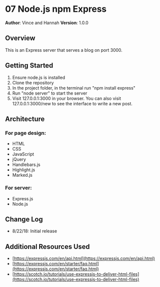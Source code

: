 # 07 Node.js npm Express

**Author**: Vince and Hannah
**Version**: 1.0.0

## Overview
This is an Express server that serves a blog on port 3000. 

## Getting Started
1. Ensure node.js is installed
1. Clone the repository
1. In the project folder, in the terminal run "npm install express"
1. Run "node server" to start the server
1. Visit 127.0.0.1:3000 in your browser. You can also visit 127.0.0.1:3000/new to see the interface to write a new post.

## Architecture

### For page design:
- HTML
- CSS
- JavaScript
- jQuery
- Handlebars.js
- Highlight.js
- Marked.js

### For server:
- Express.js
- Node.js

## Change Log
- 8/22/18: Initial release

## Additional Resources Used
- [https://expressjs.com/en/api.html](https://expressjs.com/en/api.html)
- [https://expressjs.com/en/starter/faq.html](https://expressjs.com/en/starter/faq.html)
- [https://scotch.io/tutorials/use-expressjs-to-deliver-html-files](https://scotch.io/tutorials/use-expressjs-to-deliver-html-files)
